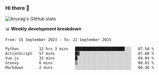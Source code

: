 ### Hi there 👋
![Anurag's GitHub stats](https://github-readme-stats.vercel.app/api?username=jami1024&show_icons=true&theme=radical)

📊 **Weekly development breakdown**
<!--START_SECTION:waka-->

```txt
From: 15 September 2023 - To: 22 September 2023

Python         12 hrs 3 mins   ██████████████████████░░░   87.58 %
ActionScript   57 mins         █▓░░░░░░░░░░░░░░░░░░░░░░░   07.00 %
Vue.js         33 mins         █░░░░░░░░░░░░░░░░░░░░░░░░   04.04 %
Groovy         6 mins          ▒░░░░░░░░░░░░░░░░░░░░░░░░   00.81 %
Markdown       2 mins          ░░░░░░░░░░░░░░░░░░░░░░░░░   00.36 %
```

<!--END_SECTION:waka-->
<!--
**jami1024/jami1024** is a ✨ _special_ ✨ repository because its `README.md` (this file) appears on your GitHub profile.

Here are some ideas to get you started:

- 🔭 I’m currently working on ...
- 🌱 I’m currently learning ...
- 👯 I’m looking to collaborate on ...
- 🤔 I’m looking for help with ...
- 💬 Ask me about ...
- 📫 How to reach me: ...
- 😄 Pronouns: ...
- ⚡ Fun fact: ...
-->
